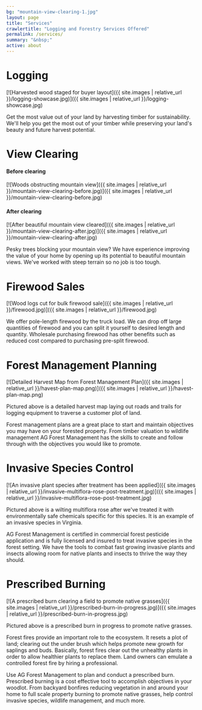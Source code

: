 ```yaml
---
bg: "mountain-view-clearing-1.jpg"
layout: page
title: "Services"
crawlertitle: "Logging and Forestry Services Offered"
permalink: /services/
summary: "&nbsp;"
active: about
---
```


# Logging


[![Harvested wood staged for buyer layout]({{ site.images | relative_url }}/logging-showcase.jpg)]({{ site.images | relative_url }}/logging-showcase.jpg)

Get the most value out of your land by harvesting timber for sustainability.
We'll help you get the most out of your timber while preserving your land's
beauty and future harvest potential.

# View Clearing

#### Before clearing

[![Woods obstructing mountain view]({{ site.images | relative_url }}/mountain-view-clearing-before.jpg)]({{ site.images | relative_url }}/mountain-view-clearing-before.jpg)

#### After clearing

[![After beautiful mountain view cleared]({{ site.images | relative_url }}/mountain-view-clearing-after.jpg)]({{ site.images | relative_url }}/mountain-view-clearing-after.jpg)

Pesky trees blocking your mountain view?  We have experience improving the value
of your home by opening up its potential to beautiful mountain views.  We've
worked with steep terrain so no job is too tough.

# Firewood Sales

[![Wood logs cut for bulk firewood sale]({{ site.images | relative_url }}/firewood.jpg)]({{ site.images | relative_url }}/firewood.jpg)

We offer pole-length firewood by the truck load.  We can drop off large
quantities of firewood and you can split it yourself to desired length and
quantity.  Wholesale purchasing firewood has other benefits such as reduced cost
compared to purchasing pre-split firewood.

# Forest Management Planning

[![Detailed Harvest Map from Forest Management Plan]({{ site.images | relative_url }}/havest-plan-map.png)]({{ site.images | relative_url }}/havest-plan-map.png)

Pictured above is a detailed harvest map laying out roads and trails for logging
equipment to traverse a customer plot of land.

Forest management plans are a great place to start and maintain objectives you
may have on your forested property.  From timber valuation to wildlife
management AG Forest Management has the skills to create and follow through with
the objectives you would like to promote.

# Invasive Species Control

[![An invasive plant species after treatment has been applied]({{ site.images | relative_url }}/invasive-multiflora-rose-post-treatment.jpg)]({{ site.images | relative_url }}/invasive-multiflora-rose-post-treatment.jpg)

Pictured above is a wilting multiflora rose after we've treated it with
environmentally safe chemicals specific for this species.  It is an example of
an invasive species in Virginia.

AG Forest Management is certified in commercial forest pesticide application and
is fully licensed and insured to treat invasive species in the forest setting.
We have the tools to combat fast growing invasive plants and insects allowing
room for native plants and insects to thrive the way they should.

# Prescribed Burning

[![A prescribed burn clearing a field to promote native grasses]({{ site.images | relative_url }}/prescribed-burn-in-progress.jpg)]({{ site.images | relative_url }}/prescribed-burn-in-progress.jpg)

Pictured above is a prescribed burn in progress to promote native grasses.

Forest fires provide an important role to the ecosystem.  It resets a plot of
land; clearing out the under brush which helps promote new growth for saplings
and buds.  Basically, forest fires clear out the unhealthy plants in order to
allow healthier plants to replace them.  Land owners can emulate a controlled
forest fire by hiring a professional.

Use AG Forest Management to plan and conduct a prescribed burn.  Prescribed
burning is a cost effective tool to accomplish objectives in your woodlot.  From
backyard bonfires reducing vegetation in and around your home to full scale
property burning to promote native grasses, help control invasive species,
wildlife management, and much more.

<script>
/*
$(document).ready(function () {
    $(".viewclearingslider").cndkbeforeafter();
})
*/
</script>
